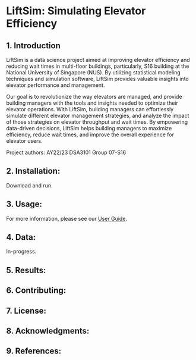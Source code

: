 # LiftSim: Simulating Elevator Efficiency

## 1. Introduction
LiftSim is a data science project aimed at improving elevator efficiency and reducing wait times in multi-floor 
buildings, particularly, S16 building at the National University of Singapore (NUS). By utilizing statistical modeling 
techniques and simulation software, LiftSim provides valuable insights into elevator performance and management. 

Our goal is to revolutionize the way elevators are managed, and provide building managers with the tools and insights 
needed to optimize their elevator operations. With LiftSim, building managers can effortlessly simulate different 
elevator management strategies, and analyze the impact of those strategies on elevator throughput and wait times. 
By empowering data-driven decisions, LiftSim helps building managers to maximize efficiency, reduce wait times, and 
improve the overall experience for elevator users.

Project authors: AY22/23 DSA3101 Group 07-S16

## 2. Installation:
Download and run.
## 3. Usage:
For more information, please see our [User Guide]("docs/UserGuide.md").
## 4. Data:
In-progress.

## 5. Results:

## 6. Contributing:

## 7. License:

## 8. Acknowledgments:

## 9. References:


